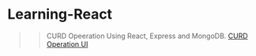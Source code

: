# Learning-React
>> CURD Opeeration Using React, Express and MongoDB.
<a href="https://github.com/mohit838/Learning-React/tree/user-curd-op-ui">CURD Operation UI</a>
